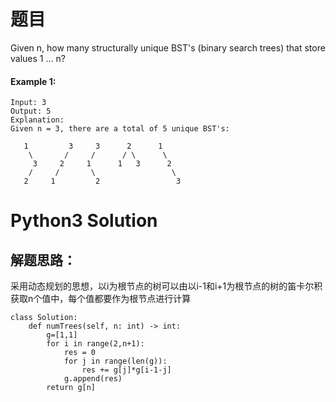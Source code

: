 # 题目
Given n, how many structurally unique BST's (binary search trees) that store values 1 ... n?


#### Example 1:
```
Input: 3
Output: 5
Explanation:
Given n = 3, there are a total of 5 unique BST's:

   1         3     3      2      1
    \       /     /      / \      \
     3     2     1      1   3      2
    /     /       \                 \
   2     1         2                 3
```

# Python3 Solution
## 解题思路：
采用动态规划的思想，以i为根节点的树可以由以i-1和i+1为根节点的树的笛卡尔积获取n个值中，每个值都要作为根节点进行计算
```
class Solution:
    def numTrees(self, n: int) -> int:
        g=[1,1]
        for i in range(2,n+1):
            res = 0
            for j in range(len(g)):
                res += g[j]*g[i-1-j]
            g.append(res)
        return g[n]

```
